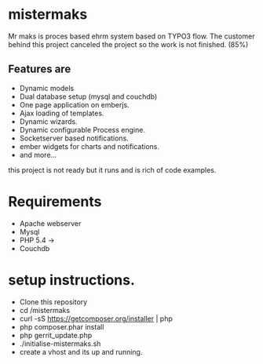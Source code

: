 # mistermaks
Mr maks is proces based ehrm system based on TYPO3 flow.
The customer behind this project canceled the project
so the work is not finished. (85%)

Features are
------------
- Dynamic models
- Dual database setup (mysql and couchdb)
- One page application on emberjs. 
- Ajax loading of templates.
- Dynamic wizards.
- Dynamic configurable Process engine.
- Socketserver based notifications.
- ember widgets for charts and notifications.
- and more...
 

this project is not ready but it runs and is rich of code examples.

Requirements
============
- Apache webserver
- Mysql
- PHP 5.4 ->
- Couchdb

setup instructions.
===================
-  Clone this repository
-  cd /mistermaks
-  curl -sS https://getcomposer.org/installer | php
-  php composer.phar install
-  php gerrit_update.php
-  ./initialise-mistermaks.sh
-  create a vhost and its up and running.

